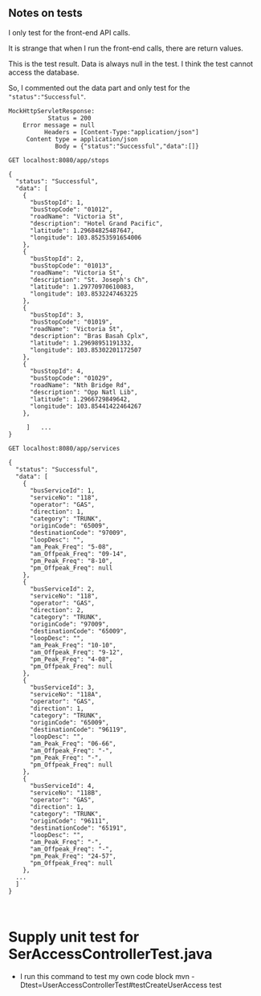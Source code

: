 ## Notes on tests

I only test for the front-end API calls.

It is strange that when I run the front-end calls, there are return values.

This is the test result. Data is always null in the test. I think the test cannot access the database.

So, I commented out the data part and only test for the `"status":"Successful"`.

```
MockHttpServletResponse:
           Status = 200
    Error message = null
          Headers = [Content-Type:"application/json"]
     Content type = application/json
             Body = {"status":"Successful","data":[]}
```

```
GET localhost:8080/app/stops

{
  "status": "Successful",
  "data": [
    {
      "busStopId": 1,
      "busStopCode": "01012",
      "roadName": "Victoria St",
      "description": "Hotel Grand Pacific",
      "latitude": 1.29684825487647,
      "longitude": 103.85253591654006
    },
    {
      "busStopId": 2,
      "busStopCode": "01013",
      "roadName": "Victoria St",
      "description": "St. Joseph's Ch",
      "latitude": 1.29770970610083,
      "longitude": 103.8532247463225
    },
    {
      "busStopId": 3,
      "busStopCode": "01019",
      "roadName": "Victoria St",
      "description": "Bras Basah Cplx",
      "latitude": 1.29698951191332,
      "longitude": 103.85302201172507
    },
    {
      "busStopId": 4,
      "busStopCode": "01029",
      "roadName": "Nth Bridge Rd",
      "description": "Opp Natl Lib",
      "latitude": 1.2966729849642,
      "longitude": 103.85441422464267
    },

     ]   ...
}
```

```
GET localhost:8080/app/services

{
  "status": "Successful",
  "data": [
    {
      "busServiceId": 1,
      "serviceNo": "118",
      "operator": "GAS",
      "direction": 1,
      "category": "TRUNK",
      "originCode": "65009",
      "destinationCode": "97009",
      "loopDesc": "",
      "am_Peak_Freq": "5-08",
      "am_Offpeak_Freq": "09-14",
      "pm_Peak_Freq": "8-10",
      "pm_Offpeak_Freq": null
    },
    {
      "busServiceId": 2,
      "serviceNo": "118",
      "operator": "GAS",
      "direction": 2,
      "category": "TRUNK",
      "originCode": "97009",
      "destinationCode": "65009",
      "loopDesc": "",
      "am_Peak_Freq": "10-10",
      "am_Offpeak_Freq": "9-12",
      "pm_Peak_Freq": "4-08",
      "pm_Offpeak_Freq": null
    },
    {
      "busServiceId": 3,
      "serviceNo": "118A",
      "operator": "GAS",
      "direction": 1,
      "category": "TRUNK",
      "originCode": "65009",
      "destinationCode": "96119",
      "loopDesc": "",
      "am_Peak_Freq": "06-66",
      "am_Offpeak_Freq": "-",
      "pm_Peak_Freq": "-",
      "pm_Offpeak_Freq": null
    },
    {
      "busServiceId": 4,
      "serviceNo": "118B",
      "operator": "GAS",
      "direction": 1,
      "category": "TRUNK",
      "originCode": "96111",
      "destinationCode": "65191",
      "loopDesc": "",
      "am_Peak_Freq": "-",
      "am_Offpeak_Freq": "-",
      "pm_Peak_Freq": "24-57",
      "pm_Offpeak_Freq": null
    },
  ...
  ]
}
```


```


```

# Supply unit test for SerAccessControllerTest.java
- I run this command to test my own code block
  mvn -Dtest=UserAccessControllerTest#testCreateUserAccess test

